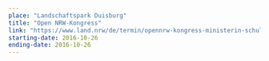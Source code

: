 ```yaml
---
place: "Landschaftspark Duisburg"
title: "Open NRW-Kongress"
link: "https://www.land.nrw/de/termin/opennrw-kongress-ministerin-schulze-spricht-ueber-digitale-vernetzung-der-wissenschaft"
starting-date: 2016-10-26
ending-date: 2016-10-26
---
```

